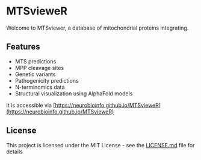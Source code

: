 # MTSvieweR
Welcome to MTSviewer, a database of mitochondrial proteins integrating. 

## Features
- MTS predictions
- MPP cleavage sites
- Genetic variants
- Pathogenicity predictions
- N-terminomics data
- Structural visualization using AlphaFold models

It is accessible via [https://neurobioinfo.github.io/MTSvieweR](https://neurobioinfo.github.io/MTSvieweR)


## License
This project is licensed under the MIT License - see the [LICENSE.md](https://github.com/neurobioinfo/MTSvieweR/blob/main/LICENSE) file for details

